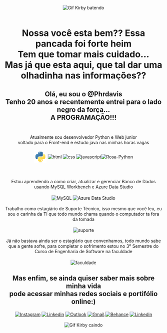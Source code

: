 <p align="center">

<img src="https://user-images.githubusercontent.com/105741181/186723128-b800d96a-83b7-416b-82de-1a09904fbdd8.gif" alt="Gif Kirby batendo">
  
  <br>
  <br> 
  
<h1 align="center">
Nossa você esta bem??
Essa pancada foi forte heim<br>
Tem que tomar mais cuidado...<br>
Mas já que esta aqui, que tal dar
uma olhadinha nas informações??</h1>

<h2 align="center">
Olá, eu sou o @Phrdavis<br>
Tenho 20 anos e recentemente
entrei para o lado negro da força...<br>
A PROGRAMAÇÃO!!!<br><br>
</h2>

<p align="center">
Atualmente sou desenvolvedor Python e Web junior<br>
voltado para o Front-end e estudo java nas minhas horas vagas<br><br>
<img align="center" alt="Rosa-Python" height="40" width="40" src="https://raw.githubusercontent.com/devicons/devicon/master/icons/python/python-original.svg">
<img align="center" alt="html" height="35" width="35" src="https://user-images.githubusercontent.com/105741181/186736946-686aef53-5f73-4939-9dc9-c83a326bdd55.png"> <img align="center" alt="css" height="35" width="35" src="https://user-images.githubusercontent.com/105741181/186737108-a99e6669-034b-4548-a7a4-9b34fb4e6b55.png"> <img align="center" alt="javascript" height="35" width="35" src="https://user-images.githubusercontent.com/105741181/186737455-4faa2210-df5c-4661-b53c-5e51f4ae6a06.png"><img align="center" alt="Rosa-Python" height="40" width="40" src="https://user-images.githubusercontent.com/105741181/230134671-564d4d2a-d20e-4551-a3db-d734b8e60406.png">

<br>
<br>
<br>
<br>
Estou aprendendo a como criar, atualizar e gerenciar Banco de Dados usando MySQL Workbench e Azure Data Studio<br><br>
<img align="center" alt="MySQL" height="40" width="40" src="https://user-images.githubusercontent.com/105741181/194877880-0d4951da-945b-4db0-9aa8-f7f12f3f1c9b.png">
<img align="center" alt="Azure Data Studio" height="40" width="40" src="https://user-images.githubusercontent.com/105741181/194878356-82d48cbd-3199-41f4-a035-4937976c69d1.png">
<br>
<br>
Trabalho como estagiário de Suporte Técnico, isso mesmo que você leu, eu sou o carinha da TI que todo mundo chama quando o computador ta fora da tomada<br><br>
<img align="center" alt="suporte" height="70" width="70" src="https://user-images.githubusercontent.com/105741181/186914227-7173dd83-3fb5-4e49-99ec-e8bf3efa0ff1.png")
<br>
<br>
<br>
Já não bastava ainda ser o estagiário
que convenhamos, todo mundo sabe que a gente sofre, para completar o sofrimento estou no
3º Semestre do Curso de Engenharia de Software na faculdade<br><br>
<img align="center" alt="faculdade" height="70" width="70" src="https://user-images.githubusercontent.com/105741181/186914700-f4d67c2b-45ab-4d20-9cae-5a5a493078f2.png")


</p>
<h2 align="center">
Mas enfim, se ainda quiser saber mais sobre minha vida<br>
pode acessar minhas redes sociais e portifólio online:)
</h2>
<p align = "center">
<a href="https://www.instagram.com/davip27/"><img align="center" alt="Instagram" height="60" width="60" src="https://user-images.githubusercontent.com/105741181/186734770-a7dc1306-bb56-4012-96ee-4c8838a40b39.png" target="_blank" ></a>
<a href="https://www.linkedin.com/in/phrdavis/"><img align="center" alt="Linkedin" height="60" width="60" src="https://user-images.githubusercontent.com/105741181/186735021-2a2cc3e4-8f94-44c2-9d72-a4206fd4538c.png" target="_blank" ></a>
<a href=mailto:davipi_sou@hotmail.com><img align="center" alt="Outlook" height="60" width="60" src="https://user-images.githubusercontent.com/105741181/186936226-390add12-773e-4aa3-9cc2-d48dcbfafff2.png" target="_blank" ></a>
<a href=mailto:davipinheiro.dev@gmail.com><img align="center" alt="Gmail" height="60" width="60" src="https://user-images.githubusercontent.com/105741181/186945008-37f0971d-dac1-45b6-ad16-5566ad16bdad.png"  target="_blank" >
<a href=mailto:davipinheiro.dev@gmail.com><img align="center" alt="Behance" height="60" width="60" src="https://user-images.githubusercontent.com/105741181/225661024-b25e5788-ab5f-47fd-8320-e00a9c92cce1.png"  target="_blank" ></a>
<a href="https://phrdavis.github.io/"><img align="center" alt="Linkedin" height="60" width="60" src="https://user-images.githubusercontent.com/105741181/230102095-193b4950-186b-4263-904f-bf1816ddaa01.png" target="_blank" ></a><br><br>


<img height="200" width="200" src="https://user-images.githubusercontent.com/110943818/186932562-f81b3e27-51ff-45d4-bb5f-9f85ff0b5dca.gif" alt="Gif Kirby caindo">
</p>

